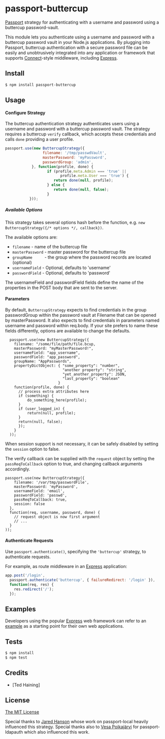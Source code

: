 # passport-buttercup

[Passport](http://passportjs.org/) strategy for authenticating with a username
and password using a buttercup password-vault.

This module lets you authenticate using a username and password with a buttercup
password vault in your Node.js applications.  By plugging into Passport, buttercup
authentication with a secure password file can be easily and unobtrusively
integrated into any application or framework that supports
[Connect](http://www.senchalabs.org/connect/)-style middleware, including
[Express](http://expressjs.com/).

## Install

```bash
$ npm install passport-buttercup
```
## Usage

#### Configure Strategy

The buttercup authentication strategy authenticates users using a username and
password with a buttercup password vault.  The strategy requires a buttercup
`verify` callback, which accepts these credentials and calls `done` providing a user
profile.

```js
passport.use(new ButtercupStrategy({
                 filename: '/tmp/passwdVault',
                 masterPassword: 'myPassword',
                 passwordGroup: 'admin',
            }, function(profile, done) {
                   if (profile.meta.Admin === 'true' ||
                         profile.meta.User === 'true') {
                      return done(null, profile);
                   } else {
                      return done(null, false);
                   }
           }));
```

##### Available Options

This strategy takes several options hash before the function, e.g. `new ButtercupStrategy({/* options */, callback})`.

The available options are:

* `filename` - name of the buttercup file
* `masterPassword` - master password for the buttercup file
* `groupName     ` - the group where the password records are located (optional)
* `usernameField` - Optional, defaults to 'username'
* `passwordField` - Optional, defaults to 'password'

The usernameField and passwordField fields define the name of the properties in the POST body that are sent to the server.

#### Parameters

By default, `ButtercupStrategy` expects to find credentials in the group
passwordGroup within the password vault at Filename that can be opened
by masterPassword.  It also expects to find credentials in parameters
named username and password within req.body. If your site prefers to
name these fields differently, options are available to change the defaults.


      passport.use(new ButtercupStrategy({
        filename: "/some/file/path/file.bcup,
        masterPassword: "myMasterPassword!",
        usernameField: "app_username",
        passwordField: "app_password",
        groupName: "AppPasswords",
        propertyDictObject: { "some_property": "number",
                              "another property": "string",
                              "yet_another_property": JSON,
                              "last_property": "boolean"
                            }
        function(profile, done) {
          // process extra attributes here
          if (something) {
              do_something_here(profile);
          }
          if (user_logged_in) {
              return(null, profile);
          }
          return(null, false);
          });
        }
      ));

When session support is not necessary, it can be safely disabled by
setting the `session` option to false.

The verify callback can be supplied with the `request` object by setting
the `passReqToCallback` option to true, and changing callback arguments
accordingly.

    
	passport.use(new ButtercupStrategy({
        filename: '/var/tmp/passwordFile',
        masterPassword: 'myPassword',
        usernameField: 'email',
        passwordField: 'passwd',
        passReqToCallback: true,
        session: false
      },
      function(req, username, password, done) {
        // request object is now first argument
        // ...
      }
    ));

#### Authenticate Requests

Use `passport.authenticate()`, specifying the `'buttercup'` strategy, to
authenticate requests.

For example, as route middleware in an [Express](http://expressjs.com/)
application:

```js
app.post('/login',
  passport.authenticate('buttercup', { failureRedirect: '/login' }),
  function(req, res) {
    res.redirect('/');
  });
```

## Examples

Developers using the popular [Express](http://expressjs.com/) web framework can
refer to an [example](https://github.com/passport/express-4.x-local-example)
as a starting point for their own web applications.

## Tests

```bash
$ npm install
$ npm test
```

## Credits

- [Ted Haining]

## License

[The MIT License](http://opensource.org/licenses/MIT)

Special thanks to [Jared Hanson](https://github.com/jaredhanson) whose work on passport-local heavily influenced this strategy.
Special thanks also to [Vesa Poikajärvi](https://github.com/vesse) for passport-ldapauth which also influenced this work.

